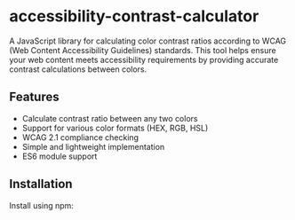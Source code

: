 # accessibility-contrast-calculator

A JavaScript library for calculating color contrast ratios according to WCAG (Web Content Accessibility Guidelines)
standards. This tool helps ensure your web content meets accessibility requirements by providing accurate contrast
calculations between colors.

## Features

- Calculate contrast ratio between any two colors
- Support for various color formats (HEX, RGB, HSL)
- WCAG 2.1 compliance checking
- Simple and lightweight implementation
- ES6 module support

## Installation

Install using npm:

